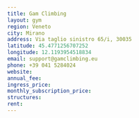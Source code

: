 ```yaml
---
title: Gam Climbing
layout: gym
region: Veneto
city: Mirano
address: Via taglio sinistro 65/i, 30035 
latitude: 45.4771256707252
longitude: 12.1193954518834
email: support@gamclimbing.eu
phone: +39 041 5284024
website: 
annual_fee: 
ingress_price: 
monthly_subscription_price: 
structures: 
rent: 
---
```


